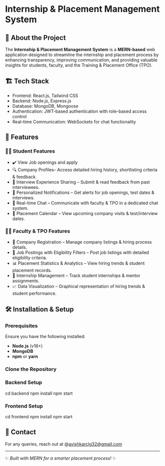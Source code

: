 
# Internship & Placement Management System

## 🚀 About the Project
The **Internship & Placement Management System** is a **MERN-based** web application designed to streamline the internship and placement process by enhancing transparency, improving communication, and providing valuable insights for students, faculty, and the Training & Placement Office (TPO).

## 🏗️ Tech Stack
- Frontend: React.js, Tailwind CSS
- Backend: Node.js, Express.js
- Database: MongoDB, Mongoose
- Authentication: JWT-based authentication with role-based access control
- Real-time Communication: WebSockets for chat functionality

## 🎯 Features

### 👨‍🎓 Student Features
- ✔️ View Job openings and apply
- 🔍 Company Profiles– Access detailed hiring history, shortlisting criteria & feedback.
- 📢 Interview Experience Sharing – Submit & read feedback from past interviewees.
- 📌 Personalized Notifications – Get alerts for job openings, test dates & interviews.
- 💬 Real-time Chat – Communicate with faculty & TPO in a dedicated chat system.
- 📅 Placement Calendar – View upcoming company visits & test/interview dates.

### 👨‍🏫 Faculty & TPO Features
- 🏢 Company Registration – Manage company listings & hiring process details.
- 🎯 Job Postings with Eligibility Filters – Post job listings with detailed eligibility criteria.
- 📊 Placement Statistics & Analytics – View hiring trends & student placement records.
- 🔄 Internship Management – Track student internships & mentor assignments.
- 📈 Data Visualization – Graphical representation of hiring trends & student performance.

## 🛠️ Installation & Setup
### Prerequisites
Ensure you have the following installed:
- **Node.js** (v16+)
- **MongoDB**
- **npm** or **yarn**

### Clone the Repository

### Backend Setup

 cd backend
 npm install
 npm start


### Frontend Setup

 cd frontend
 npm install
 npm start

## 📧 Contact
For any queries, reach out at @avishkarclg32@gmail.com

---
✨ *Built with MERN for a smarter placement process!* ✨

